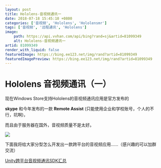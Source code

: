 ```yaml
---
layout: post
title: Hololens-音视频通讯一
date: 2018-07-18 15:45:10 +0800
categories: ['音视频', 'Hololens', 'Hololensmr']
tags: ['音视频', '远程通讯', 'Hololens']
image:
    path: https://api.vvhan.com/api/bing?rand=sj&artid=81099349
    alt: Hololens-音视频通讯一
artid: 81099349
render_with_liquid: false
featuredImage: https://bing.ee123.net/img/rand?artid=81099349
featuredImagePreview: https://bing.ee123.net/img/rand?artid=81099349
---
```


# Hololens 音视频通讯（一）

现在Windows Store支持Hololens的音视频通讯应用是官方发布的

**skype**
和今年发布的一款
**Remote Assist**
(只能使用企业和学校账号，个人的不行，坑啊)，

而且由于服务器在国外，音视频质量不是太好。

![](https://i-blog.csdnimg.cn/blog_migrate/246af1bec595b804a1986afb2b083ae3.gif)

下面我将给大家分型怎么开发出一款跨平台的音视频应用......（感兴趣的可以加群交流）

[Unity跨平台音视频通讯SDK汇总](https://blog.csdn.net/ShanGuUncle/article/details/81535884)